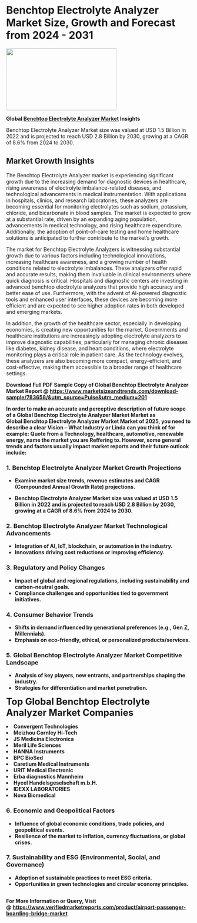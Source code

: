 <H1>Benchtop Electrolyte Analyzer Market Size, Growth and Forecast from 2024 - 2031</H1><img class="aligncenter size-medium wp-image-584254" src="https://thirdeyenews.in/wp-content/uploads/2024/09/Global-Market-Research-300x168.jpeg" alt="" width="300" height="168" /><p><strong>Global&nbsp;<a href="https://www.marketsizeandtrends.com/download-sample/783658/&amp;utm_source=Pulse&amp;utm_medium=201">Benchtop Electrolyte Analyzer Market</a> Insights</strong></p><p>Benchtop Electrolyte Analyzer Market size was valued at USD 1.5 Billion in 2022 and is projected to reach USD 2.8 Billion by 2030, growing at a CAGR of 8.6% from 2024 to 2030.</p><p><h2>Market Growth Insights</h2> <p>The Benchtop Electrolyte Analyzer market is experiencing significant growth due to the increasing demand for diagnostic devices in healthcare, rising awareness of electrolyte imbalance-related diseases, and technological advancements in medical instrumentation. With applications in hospitals, clinics, and research laboratories, these analyzers are becoming essential for monitoring electrolytes such as sodium, potassium, chloride, and bicarbonate in blood samples. The market is expected to grow at a substantial rate, driven by an expanding aging population, advancements in medical technology, and rising healthcare expenditure. Additionally, the adoption of point-of-care testing and home healthcare solutions is anticipated to further contribute to the market’s growth.</p> <p><strong></strong></p> <p>The market for Benchtop Electrolyte Analyzers is witnessing substantial growth due to various factors including technological innovations, increasing healthcare awareness, and a growing number of health conditions related to electrolyte imbalances. These analyzers offer rapid and accurate results, making them invaluable in clinical environments where quick diagnosis is critical. Hospitals and diagnostic centers are investing in advanced benchtop electrolyte analyzers that provide high accuracy and better ease of use. Furthermore, with the advent of AI-powered diagnostic tools and enhanced user interfaces, these devices are becoming more efficient and are expected to see higher adoption rates in both developed and emerging markets.</p> <p>In addition, the growth of the healthcare sector, especially in developing economies, is creating new opportunities for the market. Governments and healthcare institutions are increasingly adopting electrolyte analyzers to improve diagnostic capabilities, particularly for managing chronic diseases like diabetes, kidney disease, and heart conditions, where electrolyte monitoring plays a critical role in patient care. As the technology evolves, these analyzers are also becoming more compact, energy-efficient, and cost-effective, making them accessible to a broader range of healthcare settings.</p> <p><strong></p><p><span class=""><strong>Download Full PDF Sample Copy of Global Benchtop Electrolyte Analyzer Market Report</strong> @ <a href="https://www.marketsizeandtrends.com/download-sample/783658/&amp;utm_source=Pulse&amp;utm_medium=201" target="_blank">https://www.marketsizeandtrends.com/download-sample/783658/&amp;utm_source=Pulse&amp;utm_medium=201</a></span></p><p>In order to make an accurate and perceptive description of future scope of a Global&nbsp;Benchtop Electrolyte Analyzer Market Market as Global&nbsp;Benchtop Electrolyte Analyzer Market Market of 2025, you need to describe a clear Vision &ndash; What Industry or Linda can you think of for example: Quote from a Technology, healthcare, automotive, renewable energy, name the market you are Reffering to. However, some general trends and factors usually impact market reports and their future outlook include:</p><h3>1.&nbsp;<strong>Benchtop Electrolyte Analyzer Market Growth Projections</strong></h3><ul><li>Examine market size trends, revenue estimates and CAGR (Compounded Annual Growth Rate) projections.</li><li><p>Benchtop Electrolyte Analyzer Market size was valued at USD 1.5 Billion in 2022 and is projected to reach USD 2.8 Billion by 2030, growing at a CAGR of 8.6% from 2024 to 2030.</p></li></ul><h3>2.&nbsp;<strong>Benchtop Electrolyte Analyzer Market Technological Advancements</strong></h3><ul><li>Integration of AI, IoT, blockchain, or automation in the industry.</li><li>Innovations driving cost reductions or improving efficiency.</li></ul><h3>3.&nbsp;<strong>Regulatory and Policy Changes</strong></h3><ul><li>Impact of global and regional regulations, including sustainability and carbon-neutral goals.</li><li>Compliance challenges and opportunities tied to government initiatives.</li></ul><h3>4.&nbsp;<strong>Consumer Behavior Trends</strong></h3><ul><li>Shifts in demand influenced by generational preferences (e.g., Gen Z, Millennials).</li><li>Emphasis on eco-friendly, ethical, or personalized products/services.</li></ul><h3>5.&nbsp;<strong>Global Benchtop Electrolyte Analyzer Market Competitive Landscape</strong></h3><ul><li>Analysis of key players, new entrants, and partnerships shaping the industry.</li><li>Strategies for differentiation and market penetration.</li></ul><p data-pm-slice="1 1 []"><span style="color: inherit; font-family: inherit; font-size: 25px;">Top Global Benchtop Electrolyte Analyzer Market Companies</span></p><div class="" data-test-id=""><p><li>Convergent Technologies</li><li> Meizhou Cornley Hi-Tech</li><li> JS Medicina Electronica</li><li> Meril Life Sciences</li><li> HANNA Instruments</li><li> BPC BioSed</li><li> Caretium Medical Instruments</li><li> URIT Medical Electronic</li><li> Erba diagnostics Mannheim</li><li> Hycel Handelsgeselschaft m.b.H.</li><li> IDEXX LABORATORIES</li><li> Nova Biomedical</li></p></div><h3>6.&nbsp;<strong>Economic and Geopolitical Factors</strong></h3><ul><li>Influence of global economic conditions, trade policies, and geopolitical events.</li><li>Resilience of the market to inflation, currency fluctuations, or global crises.</li></ul><h3>7.&nbsp;<strong>Sustainability and ESG (Environmental, Social, and Governance)</strong></h3><ul><li>Adoption of sustainable practices to meet ESG criteria.</li><li>Opportunities in green technologies and circular economy principles.</li></ul><h2><strong style="font-size: 14px;">For More Information or Query, Visit @&nbsp;</strong><a style="background-color: #ffffff; font-size: 14px;" href="https://www.marketsizeandtrends.com/report/benchtop-electrolyte-analyzer-market/" target="_blank">https://www.verifiedmarketreports.com/product/airport-passenger-boarding-bridge-market</a></h2>
